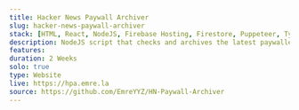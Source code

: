 ```yaml
---
title: Hacker News Paywall Archiver
slug: hacker-news-paywall-archiver
stack: [HTML, React, NodeJS, Firebase Hosting, Firestore, Puppeteer, TypeScript, Tailwind CSS]
description: NodeJS script that checks and archives the latest paywalled Hacker News posts to remove their paywalls. Additional front-end to showcase the current stats. Created to help with Hacker News Reader.
features:
duration: 2 Weeks
solo: true
type: Website
live: https://hpa.emre.la
source: https://github.com/EmreYYZ/HN-Paywall-Archiver
---
```

